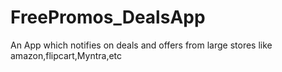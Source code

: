 # FreePromos_DealsApp
An App which notifies on deals and offers from large stores like amazon,flipcart,Myntra,etc

